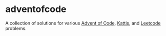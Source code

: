 # adventofcode
A collection of solutions for various [Advent of Code](https://adventofcode.com/), [Kattis](https://open.kattis.com/), and [Leetcode](https://leetcode.com/) problems.
